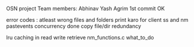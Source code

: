 OSN project
Team members: Abhinav Yash Agrim
1st commit
OK


error codes : atleast wrong files and folders print karo for client ss and nm 
pastevents
concurrency done 
copy file/dir
redundancy

lru caching in read write retrieve nm_functions.c what_to_do
